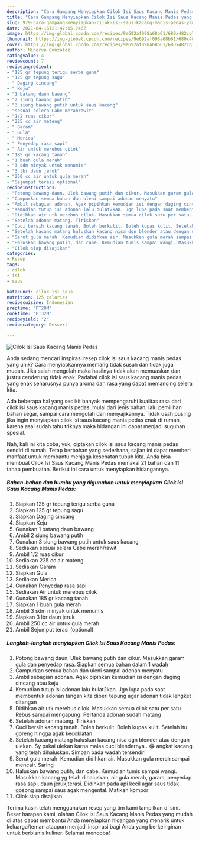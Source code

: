 ```yaml
---
description: "Cara Gampang Menyiapkan Cilok Isi Saus Kacang Manis Pedas yang Enak Banget"
title: "Cara Gampang Menyiapkan Cilok Isi Saus Kacang Manis Pedas yang Enak Banget"
slug: 979-cara-gampang-menyiapkan-cilok-isi-saus-kacang-manis-pedas-yang-enak-banget
date: 2021-04-16T21:47:15.746Z
image: https://img-global.cpcdn.com/recipes/9e692af098a68b61/680x482cq70/cilok-isi-saus-kacang-manis-pedas-foto-resep-utama.jpg
thumbnail: https://img-global.cpcdn.com/recipes/9e692af098a68b61/680x482cq70/cilok-isi-saus-kacang-manis-pedas-foto-resep-utama.jpg
cover: https://img-global.cpcdn.com/recipes/9e692af098a68b61/680x482cq70/cilok-isi-saus-kacang-manis-pedas-foto-resep-utama.jpg
author: Minerva Gonzalez
ratingvalue: 4
reviewcount: 7
recipeingredient:
- "125 gr tepung terigu serba guna"
- "125 gr tepung sagu"
- " Daging cincang"
- " Keju"
- "1 batang daun bawang"
- "2 siung bawang putih"
- "3 siung bawang putih untuk saus kacang"
- "sesuai selera Cabe merahrawit"
- "1/2 ruas cikur"
- "225 cc air mateng"
- " Garam"
- " Gula"
- " Merica"
- " Penyedap rasa sapi"
- " Air untuk merebus cilok"
- "185 gr kacang tanah"
- "1 buah gula merah"
- "3 sdm minyak untuk menumis"
- "3 lbr daun jeruk"
- "250 cc air untuk gula merah"
- "Sejumput terasi optional"
recipeinstructions:
- "Potong bawang daun. Ulek bawang putih dan cikur. Masukkan garam gula dan penyedap rasa. Siapkan semua bahan dalam 1 wadah"
- "Campurkan semua bahan dan uleni sampai adonan menyatu"
- "Ambil sebagian adonan. Agak pipihkan kemudian isi dengan daging cincang atau keju"
- "Kemudian tutup isi adonan lalu bulat2kan. Jgn lupa pada saat membentuk adonan tangan kita diberi tepung agar adonan tidak lengket ditangan"
- "Didihkan air utk merebus cilok. Masukkan semua cilok satu per satu. Rebus sampai mengapung. Pertanda adonan sudah matang"
- "Setelah adonan matang. Tiriskan"
- "Cuci bersih kacang tanah. Boleh berkulit. Boleh kupas kulit. Setelah itu goreng hingga agak kecoklatan"
- "Setelah kacang matang haluskan kacang nisa dgn blender atau dengan ulekan. Sy pakai ulekan karna malas cuci blendernya.. 😂 angkat kacang yang telah dihaluskan. Simpan pada wadah tersendiri"
- "Serut gula merah. Kemudian didihkan air. Masukkan gula merah sampai mencair. Saring"
- "Haluskan bawang putih, dan cabe. Kemudian tumis sampai wangi. Masukkan kacang yg telah dihaluskan, air gula merah, garam, penyedap rasa sapi, daun jeruk,terasi. Didihkan pada api kecil agar saus tidak gosong sampai saus agak mengental. Matikan kompor"
- "Cilok siap disajikan"
categories:
- Resep
tags:
- cilok
- isi
- saus

katakunci: cilok isi saus 
nutrition: 125 calories
recipecuisine: Indonesian
preptime: "PT28M"
cooktime: "PT32M"
recipeyield: "2"
recipecategory: Dessert

---
```



![Cilok Isi Saus Kacang Manis Pedas](https://img-global.cpcdn.com/recipes/9e692af098a68b61/680x482cq70/cilok-isi-saus-kacang-manis-pedas-foto-resep-utama.jpg)

Anda sedang mencari inspirasi resep cilok isi saus kacang manis pedas yang unik? Cara menyiapkannya memang tidak susah dan tidak juga mudah. Jika salah mengolah maka hasilnya tidak akan memuaskan dan justru cenderung tidak enak. Padahal cilok isi saus kacang manis pedas yang enak seharusnya punya aroma dan rasa yang dapat memancing selera kita.

Ada beberapa hal yang sedikit banyak mempengaruhi kualitas rasa dari cilok isi saus kacang manis pedas, mulai dari jenis bahan, lalu pemilihan bahan segar, sampai cara mengolah dan menyajikannya. Tidak usah pusing jika ingin menyiapkan cilok isi saus kacang manis pedas enak di rumah, karena asal sudah tahu triknya maka hidangan ini dapat menjadi suguhan spesial.




Nah, kali ini kita coba, yuk, ciptakan cilok isi saus kacang manis pedas sendiri di rumah. Tetap berbahan yang sederhana, sajian ini dapat memberi manfaat untuk membantu menjaga kesehatan tubuh kita. Anda bisa membuat Cilok Isi Saus Kacang Manis Pedas memakai 21 bahan dan 11 tahap pembuatan. Berikut ini cara untuk menyiapkan hidangannya.

<!--inarticleads1-->

##### Bahan-bahan dan bumbu yang digunakan untuk menyiapkan Cilok Isi Saus Kacang Manis Pedas:

1. Siapkan 125 gr tepung terigu serba guna
1. Siapkan 125 gr tepung sagu
1. Siapkan  Daging cincang
1. Siapkan  Keju
1. Gunakan 1 batang daun bawang
1. Ambil 2 siung bawang putih
1. Gunakan 3 siung bawang putih untuk saus kacang
1. Sediakan sesuai selera Cabe merah/rawit
1. Ambil 1/2 ruas cikur
1. Sediakan 225 cc air mateng
1. Sediakan  Garam
1. Siapkan  Gula
1. Sediakan  Merica
1. Gunakan  Penyedap rasa sapi
1. Sediakan  Air untuk merebus cilok
1. Gunakan 185 gr kacang tanah
1. Siapkan 1 buah gula merah
1. Ambil 3 sdm minyak untuk menumis
1. Siapkan 3 lbr daun jeruk
1. Ambil 250 cc air untuk gula merah
1. Ambil Sejumput terasi (optional)




<!--inarticleads2-->

##### Langkah-langkah menyiapkan Cilok Isi Saus Kacang Manis Pedas:

1. Potong bawang daun. Ulek bawang putih dan cikur. Masukkan garam gula dan penyedap rasa. Siapkan semua bahan dalam 1 wadah
1. Campurkan semua bahan dan uleni sampai adonan menyatu
1. Ambil sebagian adonan. Agak pipihkan kemudian isi dengan daging cincang atau keju
1. Kemudian tutup isi adonan lalu bulat2kan. Jgn lupa pada saat membentuk adonan tangan kita diberi tepung agar adonan tidak lengket ditangan
1. Didihkan air utk merebus cilok. Masukkan semua cilok satu per satu. Rebus sampai mengapung. Pertanda adonan sudah matang
1. Setelah adonan matang. Tiriskan
1. Cuci bersih kacang tanah. Boleh berkulit. Boleh kupas kulit. Setelah itu goreng hingga agak kecoklatan
1. Setelah kacang matang haluskan kacang nisa dgn blender atau dengan ulekan. Sy pakai ulekan karna malas cuci blendernya.. 😂 angkat kacang yang telah dihaluskan. Simpan pada wadah tersendiri
1. Serut gula merah. Kemudian didihkan air. Masukkan gula merah sampai mencair. Saring
1. Haluskan bawang putih, dan cabe. Kemudian tumis sampai wangi. Masukkan kacang yg telah dihaluskan, air gula merah, garam, penyedap rasa sapi, daun jeruk,terasi. Didihkan pada api kecil agar saus tidak gosong sampai saus agak mengental. Matikan kompor
1. Cilok siap disajikan




Terima kasih telah menggunakan resep yang tim kami tampilkan di sini. Besar harapan kami, olahan Cilok Isi Saus Kacang Manis Pedas yang mudah di atas dapat membantu Anda menyiapkan hidangan yang menarik untuk keluarga/teman ataupun menjadi inspirasi bagi Anda yang berkeinginan untuk berbisnis kuliner. Selamat mencoba!
